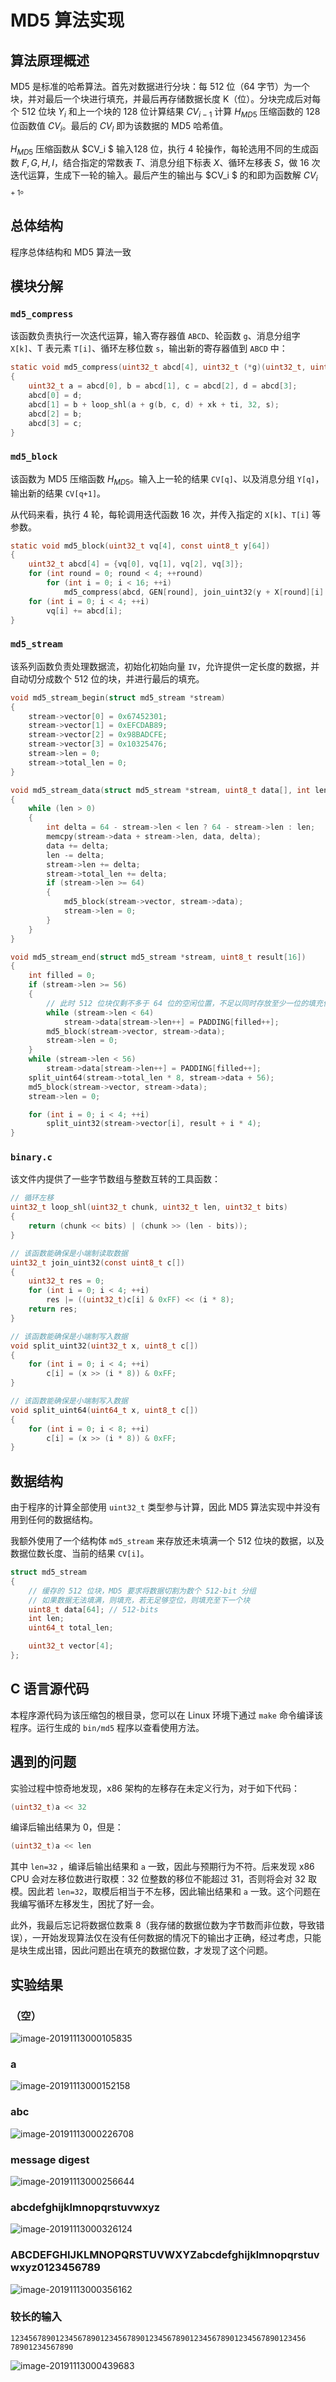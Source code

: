 # MD5 算法实现

## 算法原理概述

MD5 是标准的哈希算法。首先对数据进行分块：每 512 位（64 字节）为一个块，并对最后一个块进行填充，并最后再存储数据长度 K（位）。分块完成后对每个 512 位块 $Y_i$ 和上一个块的 128 位计算结果 $CV_{i-1}$ 计算 $H_{MD5}$ 压缩函数的 128 位函数值 $CV_i$。最后的 $CV_l$ 即为该数据的 MD5 哈希值。

$H_{MD5}$ 压缩函数从 $CV_i $ 输入128 位，执行 4 轮操作，每轮选用不同的生成函数 $F,G,H,I$，结合指定的常数表 $T$、消息分组下标表 $X$、循环左移表 $S$，做 16 次迭代运算，生成下一轮的输入。最后产生的输出与 $CV_i $ 的和即为函数解 $CV_{i+1}$。

## 总体结构

程序总体结构和 MD5 算法一致

## 模块分解

### `md5_compress`

该函数负责执行一次迭代运算，输入寄存器值 `ABCD`、轮函数 `g`、消息分组字 `X[k]`、T 表元素 `T[i]`、循环左移位数 `s`，输出新的寄存器值到 `ABCD` 中：

```c
static void md5_compress(uint32_t abcd[4], uint32_t (*g)(uint32_t, uint32_t, uint32_t), uint32_t xk, uint32_t ti, uint32_t s)
{
    uint32_t a = abcd[0], b = abcd[1], c = abcd[2], d = abcd[3];
    abcd[0] = d;
    abcd[1] = b + loop_shl(a + g(b, c, d) + xk + ti, 32, s);
    abcd[2] = b;
    abcd[3] = c;
}
```

### `md5_block`

该函数为 MD5 压缩函数 $H_{MD5}$。输入上一轮的结果 `CV[q]`、以及消息分组 `Y[q]`，输出新的结果 `CV[q+1]`。

从代码来看，执行 4 轮，每轮调用迭代函数 16 次，并传入指定的 `X[k]`、`T[i]` 等参数。

```c
static void md5_block(uint32_t vq[4], const uint8_t y[64])
{
    uint32_t abcd[4] = {vq[0], vq[1], vq[2], vq[3]};
    for (int round = 0; round < 4; ++round)
        for (int i = 0; i < 16; ++i)
            md5_compress(abcd, GEN[round], join_uint32(y + X[round][i] * 4), T[round][i], S[round][i]);
    for (int i = 0; i < 4; ++i)
        vq[i] += abcd[i];
}
```

### `md5_stream`

该系列函数负责处理数据流，初始化初始向量 `IV`，允许提供一定长度的数据，并自动切分成数个 512 位的块，并进行最后的填充。

```c
void md5_stream_begin(struct md5_stream *stream)
{
    stream->vector[0] = 0x67452301;
    stream->vector[1] = 0xEFCDAB89;
    stream->vector[2] = 0x98BADCFE;
    stream->vector[3] = 0x10325476;
    stream->len = 0;
    stream->total_len = 0;
}

void md5_stream_data(struct md5_stream *stream, uint8_t data[], int len)
{
    while (len > 0)
    {
        int delta = 64 - stream->len < len ? 64 - stream->len : len;
        memcpy(stream->data + stream->len, data, delta);
        data += delta;
        len -= delta;
        stream->len += delta;
        stream->total_len += delta;
        if (stream->len >= 64)
        {
            md5_block(stream->vector, stream->data);
            stream->len = 0;
        }
    }
}

void md5_stream_end(struct md5_stream *stream, uint8_t result[16])
{
    int filled = 0;
    if (stream->len >= 56)
    {
        // 此时 512 位块仅剩不多于 64 位的空闲位置，不足以同时存放至少一位的填充位和消息位数，需要新增一块
        while (stream->len < 64)
            stream->data[stream->len++] = PADDING[filled++];
        md5_block(stream->vector, stream->data);
        stream->len = 0;
    }
    while (stream->len < 56)
        stream->data[stream->len++] = PADDING[filled++];
    split_uint64(stream->total_len * 8, stream->data + 56);
    md5_block(stream->vector, stream->data);
    stream->len = 0;

    for (int i = 0; i < 4; ++i)
        split_uint32(stream->vector[i], result + i * 4);
}
```

### `binary.c`

该文件内提供了一些字节数组与整数互转的工具函数：

```c
// 循环左移
uint32_t loop_shl(uint32_t chunk, uint32_t len, uint32_t bits)
{
    return (chunk << bits) | (chunk >> (len - bits));
}

// 该函数能确保是小端制读取数据
uint32_t join_uint32(const uint8_t c[])
{
    uint32_t res = 0;
    for (int i = 0; i < 4; ++i)
        res |= ((uint32_t)c[i] & 0xFF) << (i * 8);
    return res;
}

// 该函数能确保是小端制写入数据
void split_uint32(uint32_t x, uint8_t c[])
{
    for (int i = 0; i < 4; ++i)
        c[i] = (x >> (i * 8)) & 0xFF;
}

// 该函数能确保是小端制写入数据
void split_uint64(uint64_t x, uint8_t c[])
{
    for (int i = 0; i < 8; ++i)
        c[i] = (x >> (i * 8)) & 0xFF;
}
```

## 数据结构

由于程序的计算全部使用 `uint32_t` 类型参与计算，因此 MD5 算法实现中并没有用到任何的数据结构。

我额外使用了一个结构体 `md5_stream` 来存放还未填满一个 512 位块的数据，以及数据位数长度、当前的结果 `CV[i]`。

```c
struct md5_stream
{
    // 缓存的 512 位块，MD5 要求将数据切割为数个 512-bit 分组
    // 如果数据无法填满，则填充，若无足够空位，则填充至下一个块
    uint8_t data[64]; // 512-bits
    int len;
    uint64_t total_len;

    uint32_t vector[4];
};
```

## C 语言源代码

本程序源代码为该压缩包的根目录，您可以在 Linux 环境下通过 `make` 命令编译该程序。运行生成的 `bin/md5` 程序以查看使用方法。

## 遇到的问题

实验过程中惊奇地发现，x86 架构的左移存在未定义行为，对于如下代码：

```c
(uint32_t)a << 32
```

编译后输出结果为 0，但是：

```c
(uint32_t)a << len
```

其中 `len=32` ，编译后输出结果和 `a` 一致，因此与预期行为不符。后来发现 x86 CPU 会对左移位数进行取模：32 位整数的移位不能超过 31，否则将会对 32 取模。因此若 `len=32`，取模后相当于不左移，因此输出结果和 `a` 一致。这个问题在我编写循环左移发生，困扰了好一会。

此外，我最后忘记将数据位数乘 8（我存储的数据位数为字节数而非位数，导致错误），一开始发现算法仅在没有任何数据的情况下的输出才正确，经过考虑，只能是块生成出错，因此问题出在填充的数据位数，才发现了这个问题。

## 实验结果

### （空）

![image-20191113000105835](assets/image-20191113000105835.png)

### a

![image-20191113000152158](assets/image-20191113000152158.png)

### abc

![image-20191113000226708](assets/image-20191113000226708.png)

### message digest

![image-20191113000256644](assets/image-20191113000256644.png)

### abcdefghijklmnopqrstuvwxyz

![image-20191113000326124](assets/image-20191113000326124.png)

### ABCDEFGHIJKLMNOPQRSTUVWXYZabcdefghijklmnopqrstuvwxyz0123456789

![image-20191113000356162](assets/image-20191113000356162.png)

### 较长的输入

```
123456789012345678901234567890123456789012345678901234567890123456
78901234567890
```

![image-20191113000439683](assets/image-20191113000439683.png)